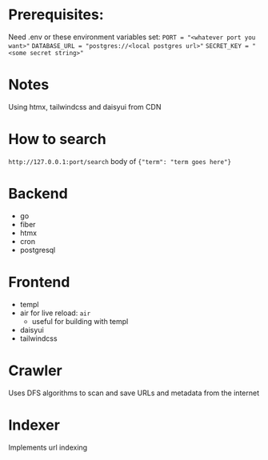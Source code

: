 # Prerequisites:
Need .env or these environment variables set:
`PORT = "<whatever port you want>"`
`DATABASE_URL = "postgres://<local postgres url>"`
`SECRET_KEY = "<some secret string>"`

# Notes
Using htmx, tailwindcss and daisyui from CDN

# How to search
`http://127.0.0.1:port/search` body of `{"term": "term goes here"}`

# Backend
* go
* fiber
* htmx
* cron
* postgresql

# Frontend
* templ
* air for live reload: `air`
  * useful for building with templ
* daisyui
* tailwindcss

# Crawler
Uses DFS algorithms to scan and save URLs and metadata from the internet

# Indexer
Implements url indexing 
